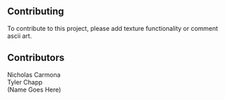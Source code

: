 ## Contributing
To contribute to this project, please add texture functionality or comment ascii art.

## Contributors
Nicholas Carmona</br>
Tyler Chapp</br>
(Name Goes Here)</br>
